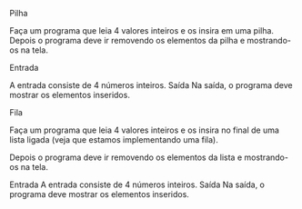 Pilha 

Faça um programa que leia 4 valores inteiros e os insira em uma pilha. Depois o programa deve ir removendo os elementos da pilha e mostrando-os na tela.

Entrada

A entrada consiste de 4 números inteiros.
Saída
Na saída, o programa deve mostrar os elementos inseridos.

Fila

Faça um programa que leia 4 valores inteiros e os insira no final de uma lista ligada (veja que estamos implementando uma fila).

Depois o programa deve ir removendo os elementos da lista e mostrando-os na tela.

Entrada
A entrada consiste de 4 números inteiros.
Saída
Na saída, o programa deve mostrar os elementos inseridos.
